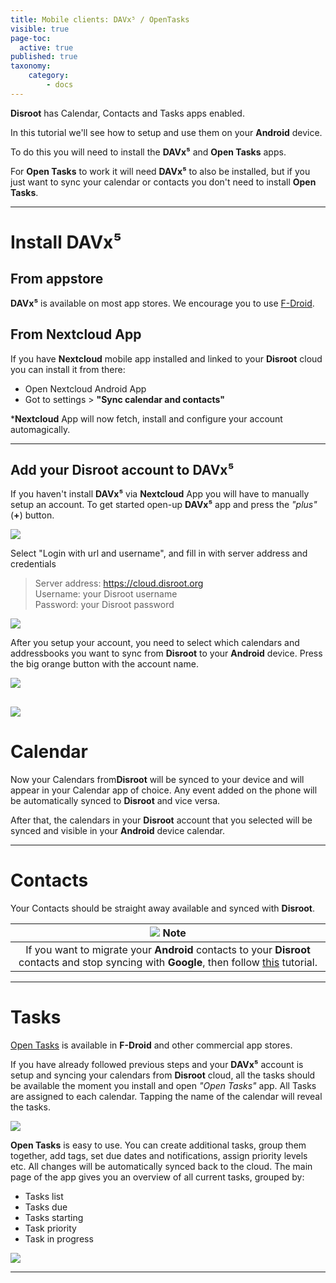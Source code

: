 ```yaml
---
title: Mobile clients: DAVx⁵ / OpenTasks
visible: true
page-toc:
  active: true
published: true
taxonomy:
    category:
        - docs
---
```


**Disroot** has Calendar, Contacts and Tasks apps enabled.

In this tutorial we'll see how to setup and use them on your **Android** device.

To do this you will need to install the **DAVx⁵** and **Open Tasks** apps.

For **Open Tasks** to work it will need **DAVx⁵** to also be installed, but if you just want to sync your calendar or contacts you don't need to install **Open Tasks**.


----------
# Install DAVx⁵
## From appstore
**DAVx⁵** is available on most app stores. We encourage you to use [F-Droid](https://f-droid.org/).

## From Nextcloud App
If you have **Nextcloud** mobile app installed and linked to your **Disroot** cloud you can install it from there:
 - Open Nextcloud Android App
 - Got to settings > **"Sync calendar and contacts"**

***Nextcloud** App will now fetch, install and configure your account automagically.

 ---------------

## Add your Disroot account to DAVx⁵

If you haven't install **DAVx⁵** via **Nextcloud** App you will have to manually setup an account.
To get started open-up **DAVx⁵** app and press the *"plus"* (**+**) button.

![](en/nextcloud_davdroid1.jpeg)


Select "Login with url and username", and fill in with server address and credentials

> Server address: https://cloud.disroot.org<br>
> Username: your Disroot username<br>
> Password: your Disroot password


![](en/nextcloud_davdroid2.jpeg)

After you setup your account, you need to select which calendars and addressbooks you want to sync from **Disroot** to your **Android** device.
Press the big orange button with the account name.

![](en/nextcloud_davdroid3.jpeg)

![](en/nextcloud_davdroid4.jpeg)
-------------------

# Calendar
Now your Calendars from**Disroot** will be synced to your device and will appear in your Calendar app of choice. Any event added on the phone will be automatically synced to **Disroot** and vice versa.

After that, the calendars in your **Disroot** account that you selected will be synced and visible in your **Android** device calendar.

---------------------
# Contacts
Your Contacts should be straight away available and synced with **Disroot**.

|![](en/note.png) **Note**|
|:--:|
|If you want to migrate your **Android** contacts to your **Disroot** contacts and stop syncing with **Google**, then follow [this](/cloud/clients/mobile/android/migrating-contacts-from-google) tutorial.|

---------------------
# Tasks

[Open Tasks](https://f-droid.org/packages/org.dmfs.tasks/) is available in **F-Droid** and other commercial app stores.

If you have already followed previous steps and your **DAVx⁵** account is setup and syncing your calendars from **Disroot** cloud, all the tasks should be available the moment you install and open *"Open Tasks"* app.
All Tasks are assigned to each calendar. Tapping the name of the calendar will reveal the tasks.

![](en/nextcloud_tasks1.jpeg)

**Open Tasks** is easy to use. You can create additional tasks, group them together, add tags, set due dates and notifications, assign priority levels etc.
All changes will be automatically synced back to the cloud. The main page of the app gives you an overview of all current tasks, grouped by:
* Tasks list
* Tasks due
* Tasks starting
* Task priority
* Task in progress

![](en/nextcloud_tasks2.jpeg)

-----------------------
